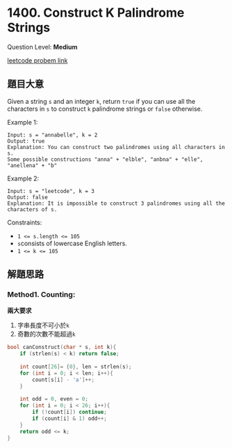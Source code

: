 # 1400. Construct K Palindrome Strings
Question Level: **Medium**  

[leetcode probem link](https://leetcode.com/problems/construct-k-palindrome-strings/)
## 題目大意
Given a string `s` and an integer `k`, return `true` if you can use all the characters in `s` to construct `k` palindrome strings or `false` otherwise.

Example 1:  
```
Input: s = "annabelle", k = 2
Output: true
Explanation: You can construct two palindromes using all characters in s.
Some possible constructions "anna" + "elble", "anbna" + "elle", "anellena" + "b"
```

Example 2:  
```
Input: s = "leetcode", k = 3
Output: false
Explanation: It is impossible to construct 3 palindromes using all the characters of s.
```
Constraints:  

- `1 <= s.length <= 105`  
- `s`consists of lowercase English letters.  
- `1 <= k <= 105`

## 解題思路
### Method1. Counting:
**兩大要求**
1. 字串長度不可小於`k`
2. 奇數的次數不能超過`k`

```c
bool canConstruct(char * s, int k){
    if (strlen(s) < k) return false;
    
    int count[26]= {0}, len = strlen(s);
    for (int i = 0; i < len; i++){
        count[s[i] - 'a']++;
    }
    
    int odd = 0, even = 0;
    for (int i = 0; i < 26; i++){
        if (!count[i]) continue;
        if (count[i] & 1) odd++;
    }
    return odd <= k;
}
```
